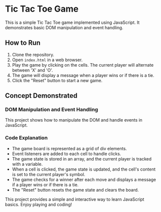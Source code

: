 # Tic Tac Toe Game

This is a simple Tic Tac Toe game implemented using JavaScript. It demonstrates basic DOM manipulation and event handling.

## How to Run

1. Clone the repository.
2. Open `index.html` in a web browser.
3. Play the game by clicking on the cells. The current player will alternate between 'X' and 'O'.
4. The game will display a message when a player wins or if there is a tie.
5. Click the "Reset" button to start a new game.

## Concept Demonstrated

### DOM Manipulation and Event Handling

This project shows how to manipulate the DOM and handle events in JavaScript.

### Code Explanation

- The game board is represented as a grid of div elements.
- Event listeners are added to each cell to handle clicks.
- The game state is stored in an array, and the current player is tracked with a variable.
- When a cell is clicked, the game state is updated, and the cell's content is set to the current player's symbol.
- The game checks for a winner after each move and displays a message if a player wins or if there is a tie.
- The "Reset" button resets the game state and clears the board.

This project provides a simple and interactive way to learn JavaScript basics. Enjoy playing and coding!
